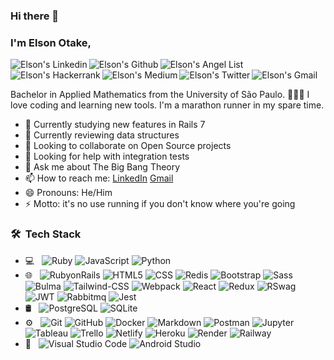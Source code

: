 ### Hi there 👋

### I'm Elson Otake, 

<a href="https://www.linkedin.com/in/elsonotake">
  <img align="left" alt="Elson's Linkedin" src="https://img.shields.io/badge/-LinkedIn-blue?style=flat-square&logo=Linkedin&logoColor=white" />
</a>
<a href="https://github.com/elsonotake">
  <img align="left" alt="Elson's Github" src="https://img.shields.io/badge/-Github-6460aa?style=flat-square&logo=Github&logoColor=white" />
</a>
<a href="https://angel.co/u/elsonotake">
  <img align="left" alt="Elson's Angel List" src="https://img.shields.io/badge/-Angel-cc004c?style=flat-square&logo=AngelList&logoColor=white" />
</a>
<a href="https://www.hackerrank.com/elsonotake">
  <img align="left" alt="Elson's Hackerrank" src="https://img.shields.io/badge/-Hackerrank-0db14b?style=flat-square&logo=Hackerrank&logoColor=white" />
</a>
<a href="https://medium.com/@elsonotake">
  <img align="left" alt="Elson's Medium" src="https://img.shields.io/badge/-Medium-f37021?style=flat-square&logo=Medium&logoColor=white" />
</a>
<a href="https://twitter.com/elsonotake">
  <img align="left" alt="Elson's Twitter" src="https://img.shields.io/badge/-Twitter-1ca0f1?style=flat-square&logo=twitter&logoColor=white" />
</a>
<a href="mailto:elsonotake@gmail.com">
  <img align="left" alt="Elson's Gmail" src="https://img.shields.io/badge/-Gmail-red?style=flat-square&logo=Gmail&logoColor=white" />
</a>
<br /><br />

Bachelor in Applied Mathematics from the University of São Paulo. 👨🏻‍💻 I love coding and learning new tools. I'm a marathon runner in my spare time. 

- 🔭 Currently studying new features in Rails 7
- 🌱 Currently reviewing data structures
- 👯 Looking to collaborate on Open Source projects
- 🤔 Looking for help with integration tests
- 💬 Ask me about The Big Bang Theory
- 📫 How to reach me: [LinkedIn](https://www.linkedin.com/in/elsonotake) [Gmail](mailto:elsonotake@gmail.com)
- 😄 Pronouns: He/Him
- ⚡ Motto: it's no use running if you don't know where you're going

<h3> 🛠 &nbsp;Tech Stack</h3>

- 💻 &nbsp;
  ![Ruby](https://img.shields.io/badge/-Ruby-333333?style=flat&logo=ruby)
  ![JavaScript](https://img.shields.io/badge/-JavaScript-333333?style=flat&logo=javascript)
  ![Python](https://img.shields.io/badge/-Python-333333?style=flat&logo=python)
- 🌐 &nbsp;
  ![RubyonRails](https://img.shields.io/badge/-RubyonRails-333333?style=flat&logo=rubyonrails)
  ![HTML5](https://img.shields.io/badge/-HTML5-333333?style=flat&logo=HTML5)
  ![CSS](https://img.shields.io/badge/-CSS-333333?style=flat&logo=CSS3&logoColor=1572B6)
  ![Redis](https://img.shields.io/badge/-Redis-333333?style=flat&logo=redis)
  ![Bootstrap](https://img.shields.io/badge/-Bootstrap-333333?style=flat&logo=bootstrap&logoColor=563D7C)
  ![Sass](https://img.shields.io/badge/-Sass-333333?style=flat&logo=sass)
  ![Bulma](https://img.shields.io/badge/-Bulma-333333?style=flat&logo=bulma)
  ![Tailwind-CSS](https://img.shields.io/badge/-Tailwind_CSS-333333?style=flat&logo=tailwind-css)
  ![Webpack](https://img.shields.io/badge/-Webpack-333333?style=flat&logo=webpack)
  ![React](https://img.shields.io/badge/-React-333333?style=flat&logo=react)
  ![Redux](https://img.shields.io/badge/-Redux-333333?style=flat&logo=redux)
  ![RSwag](https://img.shields.io/badge/-RSwag-333333?style=flat&logo=swagger)
  ![JWT](https://img.shields.io/badge/-json_web_tokens-333333?style=flat&logo=json-web-tokens)
  ![Rabbitmq](https://img.shields.io/badge/-Rabbitmq-333333?style=flat&logo=rabbitmq)
  ![Jest](https://img.shields.io/badge/-jest-333333?style=flat&logo=jest)
- 🛢 &nbsp;
  ![PostgreSQL](https://img.shields.io/badge/-PostgreSQL-333333?style=flat&logo=postgresql)
  ![SQLite](https://img.shields.io/badge/-SQLite-333333?style=flat&logo=sqlite)
- ⚙️ &nbsp;
  ![Git](https://img.shields.io/badge/-Git-333333?style=flat&logo=git)
  ![GitHub](https://img.shields.io/badge/-GitHub-333333?style=flat&logo=github)
  ![Docker](https://img.shields.io/badge/-Docker-333333?style=flat&logo=docker)
  ![Markdown](https://img.shields.io/badge/-Markdown-333333?style=flat&logo=markdown)
  ![Postman](https://img.shields.io/badge/-Postman-333333?style=flat&logo=postman)
  ![Jupyter](https://img.shields.io/badge/-Jupyter_Notebook-333333?style=flat&logo=jupyter)
  ![Tableau](https://img.shields.io/badge/-tableau-333333?style=flat&logo=tableau)
  ![Trello](https://img.shields.io/badge/-Trello-333333?style=flat&logo=trello)
  ![Netlify](https://img.shields.io/badge/-Netlify-333333?style=flat&logo=netlify)
  ![Heroku](https://img.shields.io/badge/-Heroku-333333?style=flat&logo=heroku)
  ![Render](https://img.shields.io/badge/-Render-333333?style=flat&logo=render)
  ![Railway](https://img.shields.io/badge/-Railway-333333?style=flat&logo=railway)
- 🔧 &nbsp;
  ![Visual Studio Code](https://img.shields.io/badge/-Visual%20Studio%20Code-333333?style=flat&logo=visual-studio-code&logoColor=007ACC)
  ![Android Studio](https://img.shields.io/badge/-AndroidStudio-333333?style=flat&logo=androidstudio)
